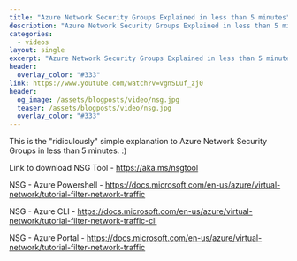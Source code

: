 ```yaml
---
title: "Azure Network Security Groups Explained in less than 5 minutes"
description: "Azure Network Security Groups Explained in less than 5 minutes"
categories:
  - videos
layout: single
excerpt: "Azure Network Security Groups Explained in less than 5 minutes"
header:
  overlay_color: "#333"
link: https://www.youtube.com/watch?v=vgnSLuf_zj0
header:
  og_image: /assets/blogposts/video/nsg.jpg
  teaser: /assets/blogposts/video/nsg.jpg
  overlay_color: "#333"
---
```



This is the "ridiculously" simple explanation to Azure Network Security Groups in less than 5 minutes. :)

Link to download NSG Tool - https://aka.ms/nsgtool 

NSG - Azure Powershell - https://docs.microsoft.com/en-us/azure/virtual-network/tutorial-filter-network-traffic

NSG - Azure CLI - https://docs.microsoft.com/en-us/azure/virtual-network/tutorial-filter-network-traffic-cli

NSG - Azure Portal - https://docs.microsoft.com/en-us/azure/virtual-network/tutorial-filter-network-traffic